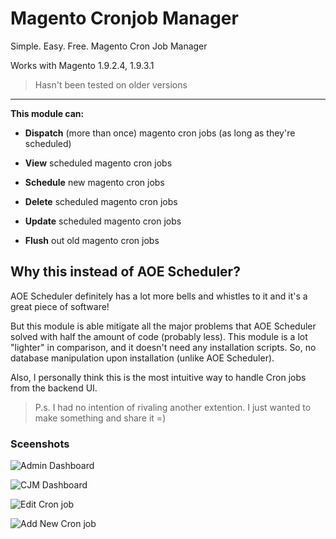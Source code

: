# Magento Cronjob Manager
Simple. Easy. Free. Magento Cron Job Manager

Works with Magento 1.9.2.4, 1.9.3.1

> Hasn't been tested on older versions

----

__This module can:__

* **Dispatch** (more than once) magento cron jobs (as long as they're scheduled)

* **View** scheduled magento cron jobs

* **Schedule** new magento cron jobs

* **Delete** scheduled magento cron jobs

* **Update** scheduled magento cron jobs

* **Flush** out old magento cron jobs


## Why this instead of AOE Scheduler?

AOE Scheduler definitely has a lot more bells and whistles to it and it's a great piece of software!

But this module is able mitigate all the major problems that AOE Scheduler solved with half the amount of code (probably less).
This module is a lot "lighter" in comparison, and it doesn't need any installation scripts. So, no database manipulation upon installation (unlike AOE Scheduler).

Also, I personally think this is the most intuitive way to handle Cron jobs from the backend UI.

> P.s. I had no intention of rivaling another extention. I just wanted to make something and share it =)

### Sceenshots

![Admin Dashboard](https://www.screencast.com/t/cnAnm4zxcHu/ "Admin Dashboard")

![CJM Dashboard](https://www.screencast.com/t/PoSH11So8gdM/ "CJM Dashboard")

![Edit Cron job](https://www.screencast.com/t/Q4HGDNbsmwkZ/ "Edit A Cron job")

![Add New Cron job](https://www.screencast.com/t/XzPxyd7DNn/ "Add New Cron job")

